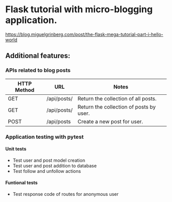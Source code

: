 # Flask tutorial with micro-blogging application.

https://blog.miguelgrinberg.com/post/the-flask-mega-tutorial-part-i-hello-world

## Additional features:

### APIs related to blog posts

| HTTP Method | URL                   | Notes                                   |
|-------------|-----------------------|-----------------------------------------|
| GET         | /api/posts/<id>       | Return the collection of all posts.     |
| GET         | /api/posts/<username> | Return the collection of posts by user. |
| POST        | /api/posts            | Create a new post for user.             |

### Application testing with pytest

#### Unit tests
- Test user and post model creation
- Test user and post addition to database
- Test follow and unfollow actions

#### Funtional tests
- Test response code of routes for anonymous user
